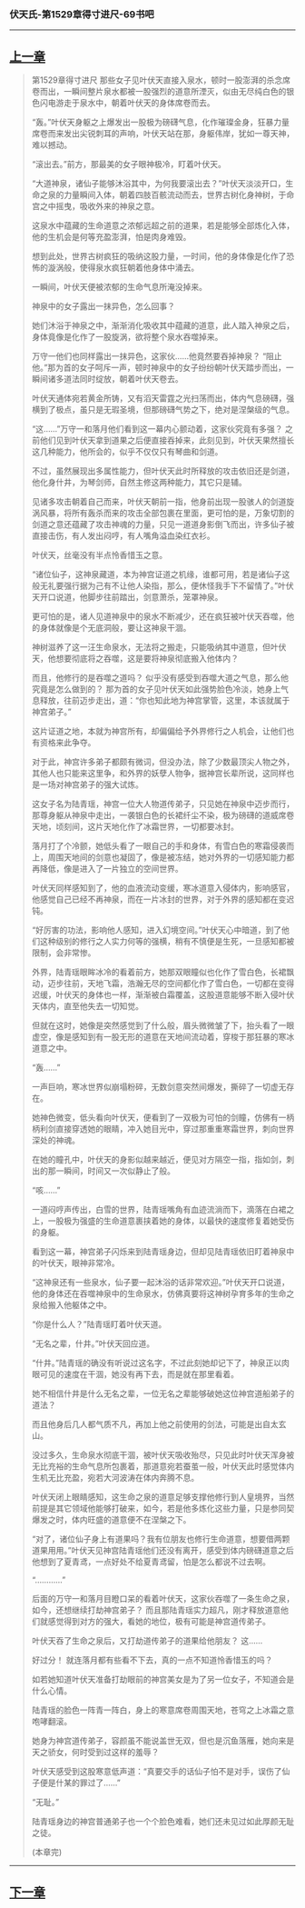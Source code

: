 ### 伏天氏-第1529章得寸进尺-69书吧

--------
[上一章](./1565df7ccee07ba0c4986832060b28cf.md)
--------


>
>
>
>第1529章得寸进尺
>那些女子见叶伏天直接入泉水，顿时一股澎湃的杀念席卷而出，一瞬间整片泉水都被一股强烈的道意所湮灭，似由无尽纯白色的银色闪电游走于泉水中，朝着叶伏天的身体席卷而去。
>
>“轰。”叶伏天身躯之上爆发出一股极为磅礴气息，化作璀璨金身，狂暴力量席卷而来发出尖锐刺耳的声响，叶伏天站在那，身躯伟岸，犹如一尊天神，难以撼动。
>
>“滚出去。”前方，那最美的女子眼神极冷，盯着叶伏天。
>
>“大道神泉，诸仙子能够沐浴其中，为何我要滚出去？”叶伏天淡淡开口，生命之泉的力量瞬间入体，朝着四肢百骸流动而去，世界古树化身神树，于命宫之中摇曳，吸收外来的神泉之意。
>
>这泉水中蕴藏的生命道意之浓郁远超之前的道果，若是能够全部炼化入体，他的生机会是何等充盈澎湃，怕是肉身难毁。
>
>想到此处，世界古树疯狂的吸纳这股力量，一时间，他的身体像是化作了恐怖的漩涡般，使得泉水疯狂朝着他身体中涌去。
>
>一瞬间，叶伏天便被浓郁的生命气息所淹没掉来。
>
>神泉中的女子露出一抹异色，怎么回事？
>
>她们沐浴于神泉之中，渐渐消化吸收其中蕴藏的道意，此人踏入神泉之后，身体竟像是化作了一股旋涡，欲将整个泉水吞噬掉来。
>
>万守一他们也同样露出一抹异色，这家伙……他竟然要吞掉神泉？
>“阻止他。”那为首的女子呵斥一声，顿时神泉中的女子纷纷朝叶伏天踏步而出，一瞬间诸多道法同时绽放，朝着叶伏天卷去。
>
>叶伏天通体宛若黄金所铸，又有滔天雷霆之光扫荡而出，体内气息磅礴，强横到了极点，虽只是无瑕圣境，但那磅礴气势之下，绝对是涅槃级的气息。
>
>“这……”万守一和落月他们看到这一幕内心颤动着，这家伙究竟有多强？
>之前他们见到叶伏天拿到道果之后便直接吞掉来，此刻见到，叶伏天果然擅长这几种能力，他所会的，似乎不仅仅只有琴曲和剑道。
>
>不过，虽然展现出多属性能力，但叶伏天此时所释放的攻击依旧还是剑道，他化身什井，为琴剑师，自然主修这两种能力，其它只是辅。
>
>见诸多攻击朝着自己而来，叶伏天朝前一指，他身前出现一股骇人的剑道旋涡风暴，将所有轰杀而来的攻击全部包裹在里面，更可怕的是，万象切割的剑道之意还蕴藏了攻击神魂的力量，只见一道道身影倒飞而出，许多仙子被直接击伤，有人发出闷哼，有人嘴角溢血染红衣衫。
>
>叶伏天，丝毫没有半点怜香惜玉之意。
>
>“诸位仙子，这神泉藏道，本为神宫证道之机缘，谁都可用，若是诸仙子这般无礼要强行据为己有不让他人染指，那么，便休怪我手下不留情了。”叶伏天开口说道，他脚步往前踏出，剑意萧杀，笼罩神泉。
>
>更可怕的是，诸人见道神泉中的泉水不断减少，还在疯狂被叶伏天吞噬，他的身体就像是个无底洞般，要让这神泉干涸。
>
>神树滋养了这一汪生命泉水，无法将之搬走，只能吸纳其中道意，但叶伏天，他想要彻底将之吞噬，这是要将神泉彻底搬入他体内？
>
>而且，他修行的是吞噬之道吗？
>似乎没有感受到吞噬大道之气息，那么他究竟是怎么做到的？
>那为首的女子见叶伏天如此强势脸色冷淡，她身上气息释放，往前迈步走出，道：“你也知此地为神宫掌管，这里，本该就属于神宫弟子。”
>
>这片证道之地，本就为神宫所有，却偏偏给予外界修行之人机会，让他们也有资格来此争夺。
>
>对于此，神宫许多弟子都颇有微词，但没办法，除了少数最顶尖人物之外，其他人也只能来这里争，和外界的妖孽人物争，据神宫长辈所说，这同样也是一场对神宫弟子的强大试炼。
>
>这女子名为陆青瑶，神宫一位大人物道传弟子，只见她在神泉中迈步而行，那尊身躯从神泉中走出，一袭银白色的长裙纤尘不染，极为磅礴的道威席卷天地，顷刻间，这片天地化作了冰霜世界，一切都要冰封。
>
>落月打了个冷颤，她低头看了一眼自己的手和身体，有雪白色的寒霜侵袭而上，周围天地间的剑意也凝固了，像是被冻结，她对外界的一切感知能力都再降低，像是进入了一片独立的空间世界。
>
>叶伏天同样感知到了，他的血液流动变缓，寒冰道意入侵体内，影响感官，他感觉自己已经不再神泉，而在一片冰封的世界，对于外界的感知都在变迟钝。
>
>“好厉害的功法，影响他人感知，进入幻境空间。”叶伏天心中暗道，到了他们这种级别的修行之人实力何等的强横，稍有不慎便是生死，一旦感知都被限制，会非常惨。
>
>外界，陆青瑶眼眸冰冷的看着前方，她那双眼瞳似也化作了雪白色，长裙飘动，迈步往前，天地飞霜，浩瀚无尽的空间都化作了雪白色，一切都在变得迟缓，叶伏天的身体也一样，渐渐被白霜覆盖，这股道意能够不断入侵叶伏天体内，直至他失去一切知觉。
>
>但就在这时，她像是突然感觉到了什么般，眉头微微皱了下，抬头看了一眼虚空，像是感知到有一股无形的道意在天地间流动着，穿梭于那狂暴的寒冰道意之中。
>
>“轰……”
>
>一声巨响，寒冰世界似崩塌粉碎，无数剑意突然间爆发，撕碎了一切虚无存在。
>
>她神色微变，低头看向叶伏天，便看到了一双极为可怕的剑瞳，仿佛有一柄柄利剑直接穿透她的眼睛，冲入她目光中，穿过那重重寒霜世界，刺向世界深处的神魂。
>
>在她的瞳孔中，叶伏天的身影似越来越近，便见对方隔空一指，指如剑，刺出的那一瞬间，时间又一次似静止了般。
>
>“咳……”
>
>一道闷哼声传出，白雪的世界，陆青瑶嘴角有血迹流淌而下，滴落在白裙之上，一股极为强盛的生命道意裹挟着她的身体，以最快的速度修复着她受伤的身躯。
>
>看到这一幕，神宫弟子闪烁来到陆青瑶身边，但却见陆青瑶依旧盯着神泉中的叶伏天，眼神非常冷。
>
>“这神泉还有一些泉水，仙子要一起沐浴的话非常欢迎。”叶伏天开口说道，他的身体还在吞噬神泉中的生命泉水，仿佛真要将这神树孕育多年的生命之泉给搬入他躯体之中。
>
>“你是什么人？”陆青瑶盯着叶伏天道。
>
>“无名之辈，什井。”叶伏天回应道。
>
>“什井。”陆青瑶的确没有听说过这名字，不过此刻她却记下了，神泉正以肉眼可见的速度在干涸，她没有再下去，而是就在那里看着。
>
>她不相信什井是什么无名之辈，一位无名之辈能够破她这位神宫道船弟子的道法？
>
>而且他身后几人都气质不凡，再加上他之前使用的剑法，可能是出自太玄山。
>
>没过多久，生命泉水彻底干涸，被叶伏天吸收殆尽，只见此时叶伏天浑身被无比充裕的生命气息所包裹着，那道意宛若蚕茧一般，叶伏天此时感觉体内生机无比充盈，宛若大河波涛在体内奔腾不息。
>
>叶伏天闭上眼睛感知，这生命之泉的道意足够支撑他修行到人皇境界，当然前提是其它领域他能够打破来，如今，若是他多炼化这些力量，只是参同契爆发之时，体内旺盛的道意便不在涅槃之下。
>
>“对了，诸位仙子身上有道果吗？我有位朋友也修行生命道意，想要借两颗道果用用。”叶伏天见神宫陆青瑶他们还没有离开，感受到体内磅礴道意之后他想到了夏青鸢，一点好处不给夏青鸢留，怕是怎么都说不过去啊。
>
>“…………”
>
>后面的万守一和落月目瞪口呆的看着叶伏天，这家伙吞噬了一条生命之泉，如今，还想继续打劫神宫弟子？
>而且那陆青瑶实力超凡，刚才释放道意他们就感觉得到对方的强大，看她的地位，极有可能是神宫道传弟子。
>
>叶伏天吞了生命之泉后，又打劫道传弟子的道果给他朋友？
>这……
>
>好过分！
>就连落月都有些看不下去，真的一点不知道怜香惜玉的吗？
>
>如若她知道叶伏天准备打劫眼前的神宫美女是为了另一位女子，不知道会是什么心情。
>
>陆青瑶的脸色一阵青一阵白，身上的寒意席卷周围天地，苍穹之上冰霜之意咆哮翻滚。
>
>她身为神宫道传弟子，容颜虽不能说盖世无双，但也是沉鱼落雁，她向来是天之骄女，何时受到过这样的羞辱？
>
>叶伏天感受到这股寒意低声道：“真要交手的话仙子怕不是对手，误伤了仙子便是什某的罪过了……”
>
>“无耻。”
>
>陆青瑶身边的神宫普通弟子也一个个脸色难看，她们还未见过如此厚颜无耻之徒。
>
>(本章完)
>
>

--------
[下一章](./fbcefefec4115eb98aa2417da512286f.md)
--------
